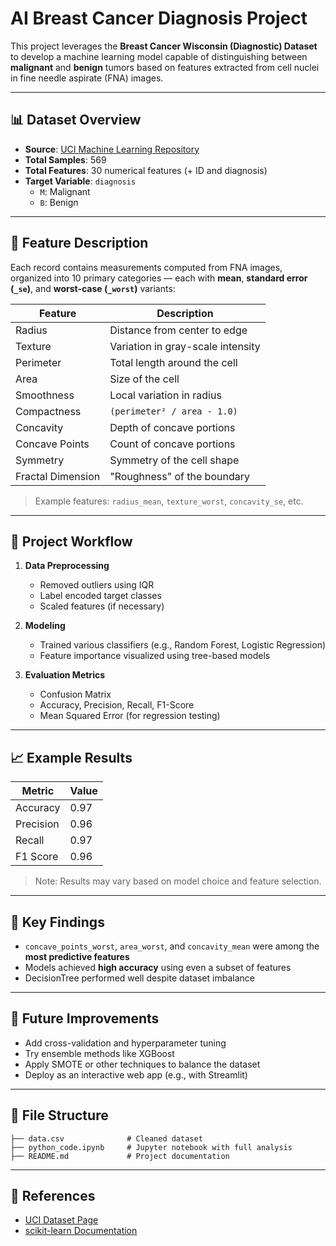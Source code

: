 # AI Breast Cancer Diagnosis Project

This project leverages the **Breast Cancer Wisconsin (Diagnostic) Dataset** to develop a machine learning model capable of distinguishing between **malignant** and **benign** tumors based on features extracted from cell nuclei in fine needle aspirate (FNA) images.

---

## 📊 Dataset Overview

- **Source**: [UCI Machine Learning Repository](https://archive.ics.uci.edu/ml/datasets/Breast+Cancer+Wisconsin+%28Diagnostic%29)  
- **Total Samples**: 569  
- **Total Features**: 30 numerical features (+ ID and diagnosis)  
- **Target Variable**: `diagnosis`  
  - `M`: Malignant  
  - `B`: Benign  

---

## 🧬 Feature Description

Each record contains measurements computed from FNA images, organized into 10 primary categories — each with **mean**, **standard error (`_se`)**, and **worst-case (`_worst`)** variants:

| Feature     | Description |
|-------------|-------------|
| Radius      | Distance from center to edge |
| Texture     | Variation in gray-scale intensity |
| Perimeter   | Total length around the cell |
| Area        | Size of the cell |
| Smoothness  | Local variation in radius |
| Compactness          | `(perimeter² / area - 1.0)` |
| Concavity         | Depth of concave portions |
| Concave Points    | Count of concave portions |
| Symmetry    | Symmetry of the cell shape |
| Fractal Dimension    | "Roughness" of the boundary |

> Example features: `radius_mean`, `texture_worst`, `concavity_se`, etc.

---

## 🧠 Project Workflow

1. **Data Preprocessing**  
   - Removed outliers using IQR  
   - Label encoded target classes  
   - Scaled features (if necessary)

2. **Modeling**  
   - Trained various classifiers (e.g., Random Forest, Logistic Regression)
   - Feature importance visualized using tree-based models

3. **Evaluation Metrics**  
   - Confusion Matrix  
   - Accuracy, Precision, Recall, F1-Score  
   - Mean Squared Error (for regression testing)

---

## 📈 Example Results

| Metric     | Value |
|------------|-------|
| Accuracy   | 0.97  |
| Precision  | 0.96  |
| Recall     | 0.97  |
| F1 Score   | 0.96  |

> Note: Results may vary based on model choice and feature selection.

---

## 📌 Key Findings

- `concave_points_worst`, `area_worst`, and `concavity_mean` were among the **most predictive features**
- Models achieved **high accuracy** using even a subset of features
- DecisionTree performed well despite dataset imbalance

---

## 🚀 Future Improvements

- Add cross-validation and hyperparameter tuning  
- Try ensemble methods like XGBoost  
- Apply SMOTE or other techniques to balance the dataset  
- Deploy as an interactive web app (e.g., with Streamlit)

---

## 📂 File Structure

```
├── data.csv              # Cleaned dataset
├── python_code.ipynb     # Jupyter notebook with full analysis
├── README.md             # Project documentation
```

---

## 🔗 References

- [UCI Dataset Page](https://archive.ics.uci.edu/ml/datasets/Breast+Cancer+Wisconsin+%28Diagnostic%29)
- [scikit-learn Documentation](https://scikit-learn.org/)
